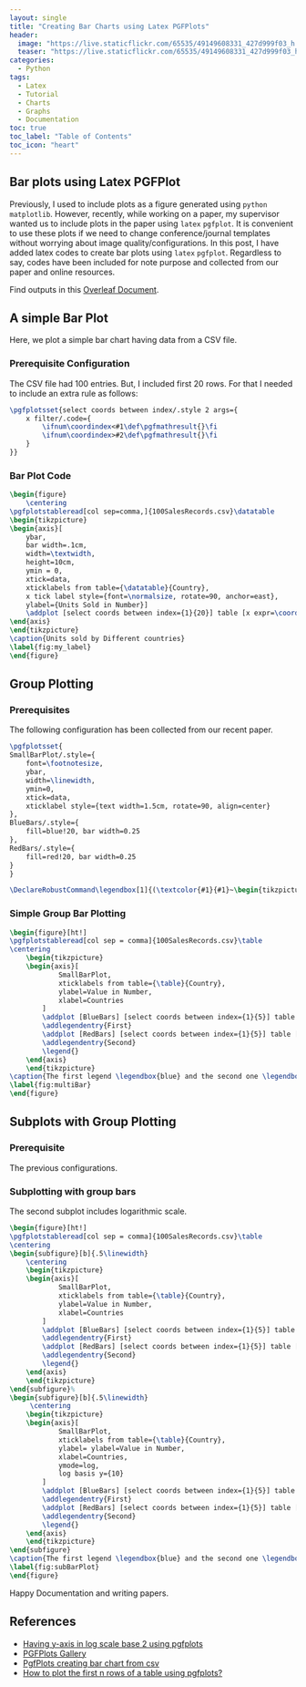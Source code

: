 ```yaml
---
layout: single
title: "Creating Bar Charts using Latex PGFPlots"
header:
  image: "https://live.staticflickr.com/65535/49149608331_427d999f03_h.jpg"
  teaser: "https://live.staticflickr.com/65535/49149608331_427d999f03_h.jpg"
categories:
  - Python
tags:
  - Latex
  - Tutorial
  - Charts
  - Graphs
  - Documentation
toc: true
toc_label: "Table of Contents"
toc_icon: "heart"
---
```


## Bar plots using Latex PGFPlot

Previously, I used to include plots as a figure generated using `python` `matplotlib`.
However, recently, while working on a paper, my supervisor wanted us to include plots in the paper using `latex` `pgfplot`. It is convenient to use these plots if we need to change conference/journal templates without worrying about image quality/configurations. In this post, I have added latex codes to create bar plots using `latex` `pgfplot`. Regardless to say, codes have been included for note purpose and collected from our paper and online resources.

Find outputs in this [Overleaf Document](https://www.overleaf.com/read/tpmkcgvsnhgg).

## A simple Bar Plot

Here, we plot a simple bar chart having data from a CSV file.

### Prerequisite Configuration

The CSV file had 100 entries. But, I included first 20 rows.
For that I needed to include an extra rule as follows:

```latex
\pgfplotsset{select coords between index/.style 2 args={
    x filter/.code={
        \ifnum\coordindex<#1\def\pgfmathresult{}\fi
        \ifnum\coordindex>#2\def\pgfmathresult{}\fi
    }
}}
```

### Bar Plot Code

```latex
\begin{figure}
    \centering
\pgfplotstableread[col sep=comma,]{100SalesRecords.csv}\datatable
\begin{tikzpicture}
\begin{axis}[
    ybar,
    bar width=.1cm,
    width=\textwidth,
    height=10cm,
    ymin = 0,
    xtick=data,
    xticklabels from table={\datatable}{Country},
    x tick label style={font=\normalsize, rotate=90, anchor=east},
    ylabel={Units Sold in Number}]
    \addplot [select coords between index={1}{20}] table [x expr=\coordindex, y={Units Sold}]{\datatable};
\end{axis}
\end{tikzpicture}
\caption{Units sold by Different countries}
\label{fig:my_label}
\end{figure}
```

## Group Plotting

### Prerequisites

The following configuration has been collected from our recent paper.

```latex
\pgfplotsset{
SmallBarPlot/.style={
    font=\footnotesize,
    ybar,
    width=\linewidth,
    ymin=0,
    xtick=data,
    xticklabel style={text width=1.5cm, rotate=90, align=center}
},
BlueBars/.style={
    fill=blue!20, bar width=0.25
},
RedBars/.style={
    fill=red!20, bar width=0.25
}
}

\DeclareRobustCommand\legendbox[1]{(\textcolor{#1}{#1}~\begin{tikzpicture}[x=0.2cm, y=0.2cm] \draw [color=black, fill=#1!20] (0,0) -- (0,1) -- (0.6,1) -- (0.6,0) -- (0, 0); \end{tikzpicture})}
```

### Simple Group Bar Plotting

```latex
\begin{figure}[ht!]
\pgfplotstableread[col sep = comma]{100SalesRecords.csv}\table
\centering
    \begin{tikzpicture}
    \begin{axis}[
            SmallBarPlot,
            xticklabels from table={\table}{Country},
            ylabel=Value in Number,
            xlabel=Countries
        ]
        \addplot [BlueBars] [select coords between index={1}{5}] table [x expr=\coordindex, y=Units Sold] {\table};
        \addlegendentry{First}
        \addplot [RedBars] [select coords between index={1}{5}] table [x expr=\coordindex, y=Unit Price] {\table};
        \addlegendentry{Second}
        \legend{}
    \end{axis}
    \end{tikzpicture}
\caption{The first legend \legendbox{blue} and the second one \legendbox{red}}
\label{fig:multiBar}
\end{figure}
```

## Subplots with Group Plotting

### Prerequisite

The previous configurations.

### Subplotting with group bars

The second subplot includes logarithmic scale.

```latex
\begin{figure}[ht!]
\pgfplotstableread[col sep = comma]{100SalesRecords.csv}\table
\centering
\begin{subfigure}[b]{.5\linewidth}
    \centering
    \begin{tikzpicture}
    \begin{axis}[
            SmallBarPlot,
            xticklabels from table={\table}{Country},
            ylabel=Value in Number,
            xlabel=Countries
        ]
        \addplot [BlueBars] [select coords between index={1}{5}] table [x expr=\coordindex, y=Units Sold] {\table};
        \addlegendentry{First}
        \addplot [RedBars] [select coords between index={1}{5}] table [x expr=\coordindex, y=Unit Price] {\table};
        \addlegendentry{Second}
        \legend{}
    \end{axis}
    \end{tikzpicture}
\end{subfigure}%
\begin{subfigure}[b]{.5\linewidth}
     \centering
    \begin{tikzpicture}
    \begin{axis}[
            SmallBarPlot,
            xticklabels from table={\table}{Country},
            ylabel= ylabel=Value in Number,
            xlabel=Countries,
            ymode=log,
            log basis y={10}
        ]
        \addplot [BlueBars] [select coords between index={1}{5}] table [x expr=\coordindex, y=Total Revenue] {\table};
        \addlegendentry{First}
        \addplot [RedBars] [select coords between index={1}{5}] table [x expr=\coordindex, y=Total Cost] {\table};
        \addlegendentry{Second}
        \legend{}
    \end{axis}
    \end{tikzpicture}
\end{subfigure}
\caption{The first legend \legendbox{blue} and the second one \legendbox{red}.}
\label{fig:subBarPlot}
\end{figure}
```

Happy Documentation and writing papers.

## References

* [Having y-axis in log scale base 2 using pgfplots](https://tex.stackexchange.com/questions/132703/having-y-axis-in-log-scale-base-2-using-pgfplots)
* [PGFPlots Gallery](http://pgfplots.sourceforge.net/gallery.html)
* [PgfPlots creating bar chart from csv](https://tex.stackexchange.com/questions/364076/pgfplots-creating-bar-chart-from-csv)
* [How to plot the first n rows of a table using pgfplots?](https://tex.stackexchange.com/questions/199376/how-to-plot-the-first-n-rows-of-a-table-using-pgfplots)